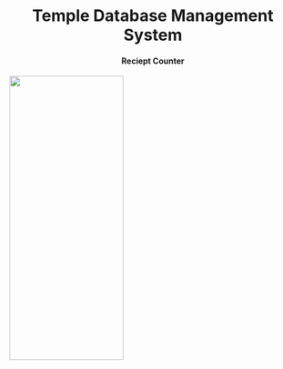 <h1 align="center">Temple Database Management System</h1>
<h4 align="center">Reciept Counter</h4>
<img align="center" src="https://www.kukke.org/assets/images/kukke-heading-god.png" height="500px" width="200px"/>
